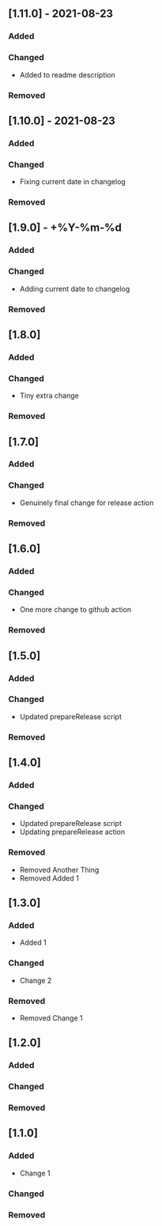 ## [1.11.0] - 2021-08-23

### Added


### Changed

- Added to readme description

### Removed


## [1.10.0] - 2021-08-23

### Added


### Changed

- Fixing current date in changelog

### Removed


## [1.9.0] -  +%Y-%m-%d

### Added


### Changed

- Adding current date to changelog

### Removed


## [1.8.0]

### Added


### Changed

- Tiny extra change

### Removed


## [1.7.0]

### Added


### Changed

- Genuinely final change for release action

### Removed


## [1.6.0]

### Added


### Changed

- One more change to github action

### Removed


## [1.5.0]

### Added


### Changed

- Updated prepareRelease script

### Removed


## [1.4.0]

### Added


### Changed

- Updated prepareRelease script
- Updating prepareRelease action

### Removed

- Removed Another Thing
- Removed Added 1

## [1.3.0]

### Added

- Added 1

### Changed

- Change 2

### Removed

- Removed Change 1

## [1.2.0]

### Added


### Changed


### Removed


## [1.1.0]

### Added

- Change 1

### Changed


### Removed


